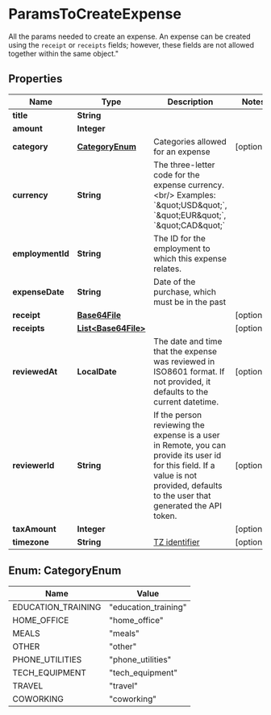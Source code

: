 

# ParamsToCreateExpense

  All the params needed to create an expense.    An expense can be created using the `receipt` or `receipts` fields; however, these fields are not allowed together within the same object.\" 

## Properties

| Name | Type | Description | Notes |
|------------ | ------------- | ------------- | -------------|
|**title** | **String** |  |  |
|**amount** | **Integer** |  |  |
|**category** | [**CategoryEnum**](#CategoryEnum) | Categories allowed for an expense |  [optional] |
|**currency** | **String** |   The three-letter code for the expense currency.&lt;br/&gt;   Examples: &#x60;\&quot;USD\&quot;&#x60;, &#x60;\&quot;EUR\&quot;&#x60;, &#x60;\&quot;CAD\&quot;&#x60;  |  |
|**employmentId** | **String** | The ID for the employment to which this expense relates. |  |
|**expenseDate** | **String** | Date of the purchase, which must be in the past |  |
|**receipt** | [**Base64File**](Base64File.md) |  |  [optional] |
|**receipts** | [**List&lt;Base64File&gt;**](Base64File.md) |  |  [optional] |
|**reviewedAt** | **LocalDate** | The date and time that the expense was reviewed in ISO8601 format. If not provided, it defaults to the current datetime. |  [optional] |
|**reviewerId** | **String** | If the person reviewing the expense is a user in Remote, you can provide its user id for this field. If a value is not provided, defaults to the user that generated the API token. |  [optional] |
|**taxAmount** | **Integer** |  |  [optional] |
|**timezone** | **String** | [TZ identifier](https://www.iana.org/time-zones) |  [optional] |



## Enum: CategoryEnum

| Name | Value |
|---- | -----|
| EDUCATION_TRAINING | &quot;education_training&quot; |
| HOME_OFFICE | &quot;home_office&quot; |
| MEALS | &quot;meals&quot; |
| OTHER | &quot;other&quot; |
| PHONE_UTILITIES | &quot;phone_utilities&quot; |
| TECH_EQUIPMENT | &quot;tech_equipment&quot; |
| TRAVEL | &quot;travel&quot; |
| COWORKING | &quot;coworking&quot; |



